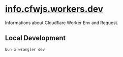# [info.cfwjs.workers.dev](https://info.cfwjs.workers.dev)

Informations about Cloudflare Worker Env and Request.

## Local Development

`bun x wrangler dev`
